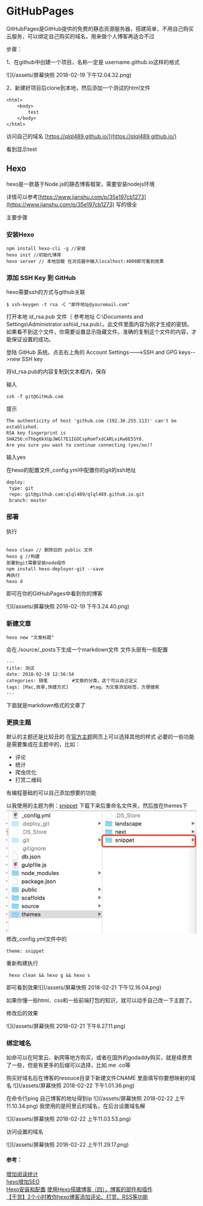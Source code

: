 # GitHubPages

GitHubPages是GitHub提供的免费的静态资源服务器，搭建简单，不用自己购买云服务，可以绑定自己购买的域名，用来做个人博客再适合不过

步骤：

1、在github中创建一个项目，名称一定是 username.github.io这样的格式

![](/assets/屏幕快照 2018-02-19 下午12.04.32.png)

2、新建好项目后clone到本地，然后添加一个测试的html文件

```
<html>
    <body>
        test
    </body>
</html>
```

访问自己的域名 [https://qlql489.github.io/](https://qlql489.github.io/)

看到显示test

## Hexo

hexo是一款基于Node.js的静态博客框架，需要安装nodejs环境

详情可以参考[https://www.jianshu.com/p/35e197cb1273](https://www.jianshu.com/p/35e197cb1273) 写的很全

主要步骤

### 安装Hexo

```
npm install hexo-cli -g //安装
hexo init //初始化博库
hexo server // 本地加载 在浏览器中输入localhost:4000即可看到效果
```

### 添加 SSH Key 到 GitHub

hexo需要ssh的方式与github关联

```
$ ssh-keygen -t rsa -C "邮件地址@youremail.com"
```

打开本地 id\_rsa.pub 文件（ 参考地址 C:\Documents and Settings\Administrator.ssh\id\_rsa.pub）。此文件里面内容为刚才生成的密钥。如果看不到这个文件，你需要设置显示隐藏文件。准确的复制这个文件的内容，才能保证设置的成功。

登陆 GitHub 系统。点击右上角的 Account Settings---&gt;SSH and GPG keys--&gt;new SSH key

将id\_rsa.pub的内容复制到文本框内，保存

输入

```
ssh -T git@GitHub.com
```

提示

```
The authenticity of host 'github.com (192.30.255.113)' can't be established.
RSA key fingerprint is SHA256:nThbg6kXUpJWGl7E1IGOCspRomTxdCARLviKw6E5SY8.
Are you sure you want to continue connecting (yes/no)? 
```

输入yes

在hexo的配置文件\_config.yml中配置你的git的ssh地址

```
deploy:
 type: git
 repo: git@github.com:qlql489/qlql489.github.io.git
 branch: master
```
### 部署
执行

```

hexo clean // 删除旧的 public 文件
hexo g //构建
部署到git需要安装node组件
npm install hexo-deployer-git --save
再执行
hexo d 
```
即可在你的GitHubPages中看到你的博客

![](/assets/屏幕快照 2018-02-19 下午3.24.40.png)

### 新建文章
```
hexo new "文章标题"
```
会在./source/_posts下生成一个markdown文件
文件头部有一些配置
```
---
title: 测试
date: 2018-02-19 12:56:54
categories: 随笔         #文章的分类，这个可以自己定义
tags: [Mac,效率,快捷方式]        #tag，为文章添加标签，方便搜索
---
```
下面就是markdown格式的文章了
### 更换主题
默认的主题还是比较丑的
在[官方主题](https://hexo.io/themes/)网页上可以选择其他的样式
必要的一些功能是需要集成在主题中的，比如：
- 评论
- 统计 
- 爬虫优化
- 打赏二维码

有编程基础的可以自己添加想要的功能

以我使用的主题为例：[snippet](https://github.com/shenliyang/hexo-theme-snippet)
下载下来后重命名文件夹，然后放在themes下![](/assets/1519186355824.jpg)
修改_config.yml文件中的
```
theme: snippet
```
 重新构建执行
```
 hexo clean && hexo g && hexo s
 ```
即可看到效果![](/assets/屏幕快照 2018-02-21 下午12.16.04.png)

如果你懂一些html、css和一些前端打包的知识，就可以动手自己改一下主题了。

修改后的效果 

![](/assets/屏幕快照 2018-02-21 下午8.27.11.png)

### 绑定域名
如命可以在阿里云、新网等地方购买，或者在国外的godaddy购买，就是续费贵了一些，但是有更多的后缀可以选择，比如.me .co等

购买好域名后在博客的resouce目录下新建文件CNAME 里面填写你要想映射的域名 
![](/assets/屏幕快照 2018-02-22 下午1.01.36.png)

在命令行ping 自己博客的地址得到ip
![](/assets/屏幕快照 2018-02-22 上午11.10.34.png)
我使用的是阿里云的域名，在后台设置域名解

![](/assets/屏幕快照 2018-02-22 上午11.03.53.png)

访问设置的域名

![](/assets/屏幕快照 2018-02-22 上午11.29.17.png)

#### 参考：
[增加阅读统计](https://forum.leancloud.cn/t/yong-hu-fen-xiang-shi-yong-leancloud-wei-hexo-bo-ke-tian-jia-wen-zhang-liu-lan-liang-tong-ji-zu-jian/280)  
[hexo增加SEO](http://blog.csdn.net/qiuchengjia/article/details/52923170)  
[Hexo安装和配置](https://www.jianshu.com/p/b7886271e21a)
[使用Hexo搭建博客（四），博客的部件和插件](https://www.jianshu.com/p/739bf1305e66)  
[【干货】2个小时教你hexo博客添加评论、打赏、RSS等功能](https://www.jianshu.com/p/5973c05d7100)